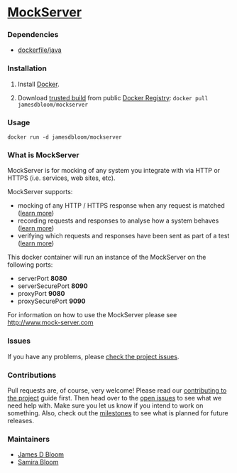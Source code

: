 [MockServer](http://www.mock-server.com)
==========

### Dependencies

* [dockerfile/java](http://dockerfile.github.io/#/java)

### Installation

1. Install [Docker](https://www.docker.io/).

2. Download [trusted build](https://index.docker.io/u/jamesdbloom/mockserver/) from public [Docker Registry](https://index.docker.io/): `docker pull jamesdbloom/mockserver`

### Usage

    docker run -d jamesdbloom/mockserver

### What is MockServer

MockServer is for mocking of any system you integrate with via HTTP or HTTPS (i.e. services, web sites, etc).

MockServer supports:

* mocking of any HTTP / HTTPS response when any request is matched ([learn more](http://www.mock-server.com/#mocking))
* recording requests and responses to analyse how a system behaves ([learn more](http://www.mock-server.com/#proxying))
* verifying which requests and responses have been sent as part of a test ([learn more](http://www.mock-server.com/#proxying))

This docker container will run an instance of the MockServer on the following ports:

* serverPort **8080**
* serverSecurePort **8090**
* proxyPort **9080**
* proxySecurePort **9090**

For information on how to use the MockServer please see http://www.mock-server.com

### Issues

If you have any problems, please [check the project issues](https://github.com/jamesdbloom/mockserver/issues?state=open).

### Contributions

Pull requests are, of course, very welcome! Please read our [contributing to the project](https://github.com/jamesdbloom/mockserver/wiki/Contributing-to-the-project) guide first. Then head over to the [open issues](https://github.com/jamesdbloom/mockserver/issues?state=open) to see what we need help with. Make sure you let us know if you intend to work on something. Also, check out the [milestones](https://github.com/jamesdbloom/mockserver/issues/milestones) to see what is planned for future releases.

### Maintainers
* [James D Bloom](http://blog.jamesdbloom.com)
* [Samira Bloom](https://github.com/samirabloom)
